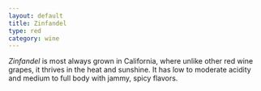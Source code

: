 ```yaml
---
layout: default
title: Zinfandel 
type: red
category: wine
---
```


*Zinfandel* is most always grown in California, where unlike other red wine grapes, it thrives in the heat and sunshine. It has low to moderate acidity and medium to full body with jammy, spicy flavors.
